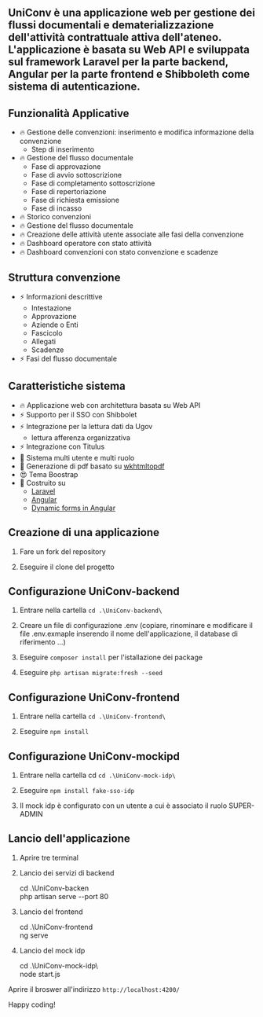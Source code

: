 UniConv è una applicazione web per gestione dei flussi documentali e dematerializzazione dell'attività contrattuale attiva dell'ateneo. L'applicazione è basata su Web API e sviluppata sul framework Laravel per la parte backend, Angular per la parte frontend e Shibboleth come sistema di autenticazione.
-------------------------------

## Funzionalità Applicative

- 🔥 Gestione delle convenzioni: inserimento e modifica informazione della convenzione
    - Step di inserimento 
- 🔥 Gestione del flusso documentale
    - Fase di approvazione
    - Fase di avvio sottoscrizione
    - Fase di completamento sottoscrizione
    - Fase di repertoriazione
    - Fase di richiesta emissione
    - Fase di incasso
- 🔥 Storico convenzioni
- 🔥 Gestione del flusso documentale
- 🔥 Creazione delle attività utente associate alle fasi della convenzione
- 🔥 Dashboard operatore con stato attività 
- 🔥 Dashboard convenzioni con stato convenzione e scadenze 


## Struttura convenzione 

- ⚡️ Informazioni descrittive
    - Intestazione 
    - Approvazione
    - Aziende o Enti
    - Fascicolo
    - Allegati
    - Scadenze
- ⚡️ Fasi del flusso documentale

## Caratteristiche sistema

- 🔥 Applicazione web con architettura basata su Web API
- ⚡️ Supporto per il SSO con Shibbolet
- ⚡️ Integrazione per la lettura dati da Ugov
    - lettura afferenza organizzativa
- ⚡️ Integrazione con Titulus 
- 📝 Sistema multi utente e multi ruolo
- 📝 Generazione di pdf basato su [wkhtmltopdf](https://github.com/barryvdh/laravel-snappy)
- 😍 Tema Boostrap 
- 💪 Costruito su 
    - [Laravel](https://laravel.com/) 
    - [Angular](https://angular.io/)
    - [Dynamic forms in Angular](https://formly.dev/)


## Creazione di una applicazione

1) Fare un fork del repository 

2) Eseguire il clone del progetto 

## Configurazione UniConv-backend

1) Entrare nella cartella `cd .\UniConv-backend\`

2) Creare un file di configurazione .env (copiare, rinominare e modificare il file .env.exmaple inserendo il nome dell'applicazione, 
il database di riferimento ...)

3) Eseguire `composer install` per l'istallazione dei package

4) Eseguire `php artisan migrate:fresh --seed` 

## Configurazione UniConv-frontend

1) Entrare nella cartella `cd .\UniConv-frontend\`

2) Eseguire `npm install`
   
## Configurazione UniConv-mockipd

1) Entrare nella cartella cd `cd .\UniConv-mock-idp\`

2) Eseguire  `npm install fake-sso-idp`

3) Il mock idp è configurato con un utente a cui è associato il ruolo SUPER-ADMIN

## Lancio dell'applicazione

1) Aprire tre terminal

2) Lancio dei servizi di backend 
   
    cd .\UniConv-backen\
    php artisan serve --port 80
    

3) Lancio del frontend
   
    cd .\UniConv-frontend\
    ng serve
   

4) Lancio del mock idp

    cd .\UniConv-mock-idp\  
    node start.js
    

Aprire il broswer all'indirizzo  `http://localhost:4200/`










Happy coding! 

